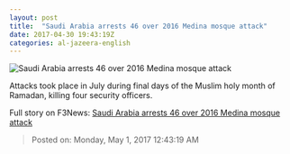 ```yaml
---
layout: post
title:  "Saudi Arabia arrests 46 over 2016 Medina mosque attack"
date: 2017-04-30 19:43:19Z
categories: al-jazeera-english
---
```


![Saudi Arabia arrests 46 over 2016 Medina mosque attack](http://www.aljazeera.com/mritems/Images/2016/7/5/3aa78f97d5e54c32a097263d22dc1a27_18.jpg)

Attacks took place in July during final days of the Muslim holy month of Ramadan, killing four security officers.


Full story on F3News: [Saudi Arabia arrests 46 over 2016 Medina mosque attack](http://www.f3nws.com/n/VguZeD)

> Posted on: Monday, May 1, 2017 12:43:19 AM
